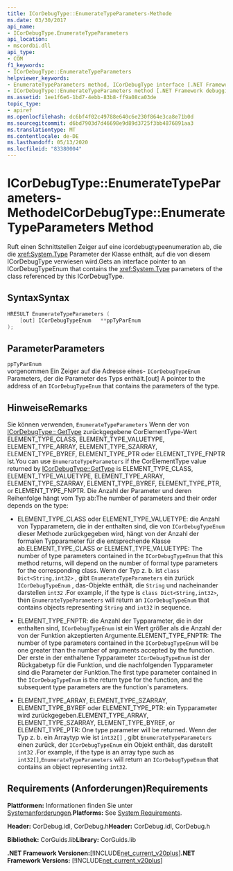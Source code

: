 ```yaml
---
title: ICorDebugType::EnumerateTypeParameters-Methode
ms.date: 03/30/2017
api_name:
- ICorDebugType.EnumerateTypeParameters
api_location:
- mscordbi.dll
api_type:
- COM
f1_keywords:
- ICorDebugType::EnumerateTypeParameters
helpviewer_keywords:
- EnumerateTypeParameters method, ICorDebugType interface [.NET Framework debugging]
- ICorDebugType::EnumerateTypeParameters method [.NET Framework debugging]
ms.assetid: 1ee1f6e6-1bd7-4ebb-83b8-ff9a08ca03de
topic_type:
- apiref
ms.openlocfilehash: dc6bf4f02c49788e640c6e230f864e3ca8e71b0d
ms.sourcegitcommit: d6bd7903d7d46698e9d89d3725f3bb4876891aa3
ms.translationtype: MT
ms.contentlocale: de-DE
ms.lasthandoff: 05/13/2020
ms.locfileid: "83380004"
---
```

# <a name="icordebugtypeenumeratetypeparameters-method"></a><span data-ttu-id="db9a9-102">ICorDebugType::EnumerateTypeParameters-Methode</span><span class="sxs-lookup"><span data-stu-id="db9a9-102">ICorDebugType::EnumerateTypeParameters Method</span></span>
<span data-ttu-id="db9a9-103">Ruft einen Schnittstellen Zeiger auf eine icordebugtypeenumeration ab, die die <xref:System.Type> Parameter der Klasse enthält, auf die von diesem ICorDebugType verwiesen wird.</span><span class="sxs-lookup"><span data-stu-id="db9a9-103">Gets an interface pointer to an ICorDebugTypeEnum that contains the <xref:System.Type> parameters of the class referenced by this ICorDebugType.</span></span>  
  
## <a name="syntax"></a><span data-ttu-id="db9a9-104">Syntax</span><span class="sxs-lookup"><span data-stu-id="db9a9-104">Syntax</span></span>  
  
```cpp  
HRESULT EnumerateTypeParameters (  
    [out] ICorDebugTypeEnum   **ppTyParEnum  
);  
```  
  
## <a name="parameters"></a><span data-ttu-id="db9a9-105">Parameter</span><span class="sxs-lookup"><span data-stu-id="db9a9-105">Parameters</span></span>  
 `ppTyParEnum`  
 <span data-ttu-id="db9a9-106">vorgenommen Ein Zeiger auf die Adresse eines- `ICorDebugTypeEnum` Parameters, der die Parameter des Typs enthält.</span><span class="sxs-lookup"><span data-stu-id="db9a9-106">[out] A pointer to the address of an `ICorDebugTypeEnum` that contains the parameters of the type.</span></span>  
  
## <a name="remarks"></a><span data-ttu-id="db9a9-107">Hinweise</span><span class="sxs-lookup"><span data-stu-id="db9a9-107">Remarks</span></span>  
 <span data-ttu-id="db9a9-108">Sie können verwenden, `EnumerateTypeParameters` Wenn der von [ICorDebugType:: GetType](icordebugtype-gettype-method.md) zurückgegebene CorElementType-Wert ELEMENT_TYPE_CLASS, ELEMENT_TYPE_VALUETYPE, ELEMENT_TYPE_ARRAY, ELEMENT_TYPE_SZARRAY, ELEMENT_TYPE_BYREF, ELEMENT_TYPE_PTR oder ELEMENT_TYPE_FNPTR ist.</span><span class="sxs-lookup"><span data-stu-id="db9a9-108">You can use `EnumerateTypeParameters` if the CorElementType value returned by [ICorDebugType::GetType](icordebugtype-gettype-method.md) is ELEMENT_TYPE_CLASS, ELEMENT_TYPE_VALUETYPE, ELEMENT_TYPE_ARRAY, ELEMENT_TYPE_SZARRAY, ELEMENT_TYPE_BYREF, ELEMENT_TYPE_PTR, or ELEMENT_TYPE_FNPTR.</span></span> <span data-ttu-id="db9a9-109">Die Anzahl der Parameter und deren Reihenfolge hängt vom Typ ab:</span><span class="sxs-lookup"><span data-stu-id="db9a9-109">The number of parameters and their order depends on the type:</span></span>  
  
- <span data-ttu-id="db9a9-110">ELEMENT_TYPE_CLASS oder ELEMENT_TYPE_VALUETYPE: die Anzahl von Typparametern, die in der enthalten sind, die von `ICorDebugTypeEnum` dieser Methode zurückgegeben wird, hängt von der Anzahl der formalen Typparameter für die entsprechende Klasse ab.</span><span class="sxs-lookup"><span data-stu-id="db9a9-110">ELEMENT_TYPE_CLASS or ELEMENT_TYPE_VALUETYPE: The number of type parameters contained in the `ICorDebugTypeEnum` that this method returns, will depend on the number of formal type parameters for the corresponding class.</span></span> <span data-ttu-id="db9a9-111">Wenn der Typ z. b. ist `class Dict<String,int32>` , gibt `EnumerateTypeParameters` ein zurück `ICorDebugTypeEnum` , das-Objekte enthält, die `String` und nacheinander darstellen `int32` .</span><span class="sxs-lookup"><span data-stu-id="db9a9-111">For example, if the type is `class Dict<String,int32>`, then `EnumerateTypeParameters` will return an `ICorDebugTypeEnum` that contains objects representing `String` and `int32` in sequence.</span></span>  
  
- <span data-ttu-id="db9a9-112">ELEMENT_TYPE_FNPTR: die Anzahl der Typparameter, die in der enthalten sind, `ICorDebugTypeEnum` ist ein Wert größer als die Anzahl der von der Funktion akzeptierten Argumente.</span><span class="sxs-lookup"><span data-stu-id="db9a9-112">ELEMENT_TYPE_FNPTR: The number of type parameters contained in the `ICorDebugTypeEnum` will be one greater than the number of arguments accepted by the function.</span></span> <span data-ttu-id="db9a9-113">Der erste in der enthaltene Typparameter `ICorDebugTypeEnum` ist der Rückgabetyp für die Funktion, und die nachfolgenden Typparameter sind die Parameter der Funktion.</span><span class="sxs-lookup"><span data-stu-id="db9a9-113">The first type parameter contained in the `ICorDebugTypeEnum` is the return type for the function, and the subsequent type parameters are the function's parameters.</span></span>  
  
- <span data-ttu-id="db9a9-114">ELEMENT_TYPE_ARRAY, ELEMENT_TYPE_SZARRAY, ELEMENT_TYPE_BYREF oder ELEMENT_TYPE_PTR: ein Typparameter wird zurückgegeben.</span><span class="sxs-lookup"><span data-stu-id="db9a9-114">ELEMENT_TYPE_ARRAY, ELEMENT_TYPE_SZARRAY, ELEMENT_TYPE_BYREF, or ELEMENT_TYPE_PTR: One type parameter will be returned.</span></span> <span data-ttu-id="db9a9-115">Wenn der Typ z. b. ein Arraytyp wie ist `int32[]` , gibt `EnumerateTypeParameters` einen zurück, der `ICorDebugTypeEnum` ein Objekt enthält, das darstellt `int32` .</span><span class="sxs-lookup"><span data-stu-id="db9a9-115">For example, if the type is an array type such as `int32[]`,`EnumerateTypeParameters` will return an `ICorDebugTypeEnum` that contains an object representing `int32`.</span></span>  
  
## <a name="requirements"></a><span data-ttu-id="db9a9-116">Requirements (Anforderungen)</span><span class="sxs-lookup"><span data-stu-id="db9a9-116">Requirements</span></span>  
 <span data-ttu-id="db9a9-117">**Plattformen:** Informationen finden Sie unter [Systemanforderungen](../../get-started/system-requirements.md).</span><span class="sxs-lookup"><span data-stu-id="db9a9-117">**Platforms:** See [System Requirements](../../get-started/system-requirements.md).</span></span>  
  
 <span data-ttu-id="db9a9-118">**Header:** CorDebug.idl, CorDebug.h</span><span class="sxs-lookup"><span data-stu-id="db9a9-118">**Header:** CorDebug.idl, CorDebug.h</span></span>  
  
 <span data-ttu-id="db9a9-119">**Bibliothek:** CorGuids.lib</span><span class="sxs-lookup"><span data-stu-id="db9a9-119">**Library:** CorGuids.lib</span></span>  
  
 <span data-ttu-id="db9a9-120">**.NET Framework Versionen:**[!INCLUDE[net_current_v20plus](../../../../includes/net-current-v20plus-md.md)]</span><span class="sxs-lookup"><span data-stu-id="db9a9-120">**.NET Framework Versions:** [!INCLUDE[net_current_v20plus](../../../../includes/net-current-v20plus-md.md)]</span></span>
